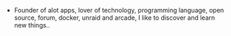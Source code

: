 - Founder of alot apps, lover of technology, programming language, open source, forum, docker, unraid and arcade, I like to discover and learn new things..
  <br>























































































































































































































































































































































































































































































































































































































































































































































































































































































































































































































































































































































































































































































































































































































































































































































































































































































































































































































































































































































































































































































































































































































































































































































































































































































































































































































































































































































































































































































































































































































































































































































































































































































































































































































































































































































































































































































































































































































































































































































































































































































































































































































































































































































































































































































































































































































































































































































































































































































































































































































































































































































































































































































































































































